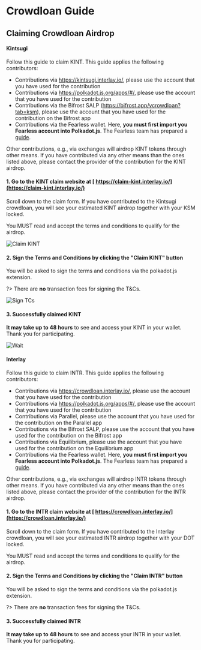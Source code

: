 # Crowdloan Guide

## Claiming Crowdloan Airdrop


<!-- tabs:start -->

#### **Kintsugi**

Follow this guide to claim KINT. This guide applies the following contributors:

* Contributions via https://kintsugi.interlay.io/, please use the account that you have used for the contribution
* Contributions via https://polkadot.js.org/apps/#/, please use the account that you have used for the contribution
* Contributions via the Bifrost SALP (https://bifrost.app/vcrowdloan?tab=ksm), please use the account that you have used for the contribution on the Bifrost app
* Contributions via the Fearless wallet. Here, **you must first import you Fearless account into Polkadot.js**. The Fearless team has prepared a [guide](https://wiki.fearlesswallet.io/accounts/walkthrough/exporting-and-importing-a-wallet-using-a-passphrase).

Other contributions, e.g., via exchanges will airdrop KINT tokens through other means. If you have contributed via any other means than the ones listed above, please contact the provider of the contribution for the KINT airdrop.

#### 1. Go to the KINT claim website at [ https://claim-kint.interlay.io/](https://claim-kint.interlay.io/)

Scroll down to the claim form. If you have contributed to the Kintsugi crowdloan, you will see your estimated KINT airdrop together with your KSM locked.

You MUST read and accept the terms and conditions to qualify for the airdrop.

![Claim KINT](../_assets/img/kintsugi/claim_kint_1.png)

#### 2. Sign the Terms and Conditions by clicking the "Claim KINT" button

You will be asked to sign the terms and conditions via the polkadot.js extension.

?> There are **no** transaction fees for signing the T&Cs.

![Sign TCs](../_assets/img/kintsugi/claim_kint_2.png)

#### 3. Successfully claimed KINT

**It may take up to 48 hours** to see and access your KINT in your wallet. Thank you for participating.

![Wait](../_assets/img/kintsugi/claim_kint_3.png)

#### **Interlay**

Follow this guide to claim INTR. This guide applies the following contributors:

* Contributions via https://crowdloan.interlay.io/, please use the account that you have used for the contribution
* Contributions via https://polkadot.js.org/apps/#/, please use the account that you have used for the contribution
* Contributions via Parallel, please use the account that you have used for the contribution on the Parallel app
* Contributions via the Bifrost SALP, please use the account that you have used for the contribution on the Bifrost app
* Contributions via Equilibrium, please use the account that you have used for the contribution on the Equilibrium app
* Contributions via the Fearless wallet. Here, **you must first import you Fearless account into Polkadot.js**. The Fearless team has prepared a [guide](https://wiki.fearlesswallet.io/accounts/walkthrough/exporting-and-importing-a-wallet-using-a-passphrase).

Other contributions, e.g., via exchanges will airdrop INTR tokens through other means. If you have contributed via any other means than the ones listed above, please contact the provider of the contribution for the INTR airdrop.

#### 1. Go to the INTR claim website at [ https://crowdloan.interlay.io/](https://crowdloan.interlay.io/)

Scroll down to the claim form. If you have contributed to the Interlay crowdloan, you will see your estimated INTR airdrop together with your DOT locked.

You MUST read and accept the terms and conditions to qualify for the airdrop.

#### 2. Sign the Terms and Conditions by clicking the "Claim INTR" button

You will be asked to sign the terms and conditions via the polkadot.js extension.

?> There are **no** transaction fees for signing the T&Cs.

#### 3. Successfully claimed INTR

**It may take up to 48 hours** to see and access your INTR in your wallet. Thank you for participating.

<!-- tabs:end -->

